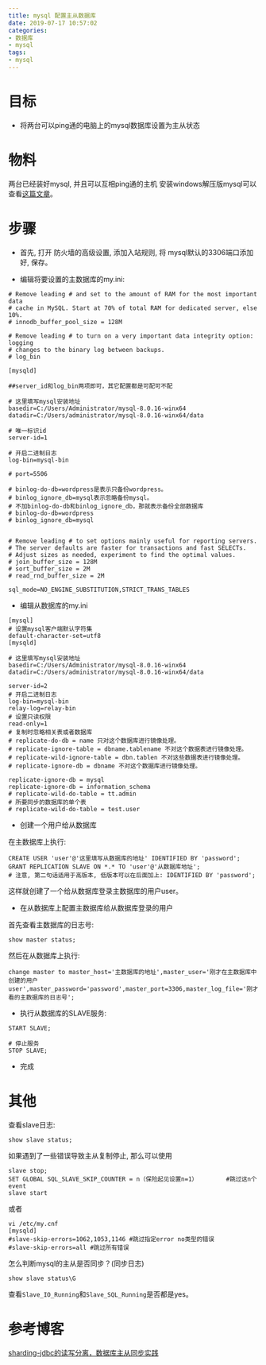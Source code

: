 ```yaml
---
title: mysql 配置主从数据库
date: 2019-07-17 10:57:02
categories:
- 数据库
- mysql
tags:
- mysql
---
```


# 目标

* 将两台可以ping通的电脑上的mysql数据库设置为主从状态

<!--more-->

# 物料

两台已经装好mysql, 并且可以互相ping通的主机
安装windows解压版mysql可以查看[这篇文章](/software/set_up/mysql-setup.html)。

# 步骤

* 首先, 打开 防火墙的高级设置, 添加入站规则, 将 mysql默认的3306端口添加好, 保存。

* 编辑将要设置的主数据库的my.ini:

```
# Remove leading # and set to the amount of RAM for the most important data
# cache in MySQL. Start at 70% of total RAM for dedicated server, else 10%.
# innodb_buffer_pool_size = 128M
 
# Remove leading # to turn on a very important data integrity option: logging
# changes to the binary log between backups.
# log_bin

[mysqld]

##server_id和log_bin两项即可，其它配置都是可配可不配

# 这里填写mysql安装地址
basedir=C:/Users/Administrator/mysql-8.0.16-winx64
datadir=C:/Users/administrator/mysql-8.0.16-winx64/data

# 唯一标识id
server-id=1

# 开启二进制日志
log-bin=mysql-bin
 
# port=5506
 
# binlog-do-db=wordpress是表示只备份wordpress。
# binlog_ignore_db=mysql表示忽略备份mysql。
# 不加binlog-do-db和binlog_ignore_db，那就表示备份全部数据库
# binlog-do-db=wordpress
# binlog_ignore_db=mysql
 
 
# Remove leading # to set options mainly useful for reporting servers.
# The server defaults are faster for transactions and fast SELECTs.
# Adjust sizes as needed, experiment to find the optimal values.
# join_buffer_size = 128M
# sort_buffer_size = 2M
# read_rnd_buffer_size = 2M 
 
sql_mode=NO_ENGINE_SUBSTITUTION,STRICT_TRANS_TABLES
```

* 编辑从数据库的my.ini

```
[mysql]
# 设置mysql客户端默认字符集
default-character-set=utf8 
[mysqld]

# 这里填写mysql安装地址
basedir=C:/Users/Administrator/mysql-8.0.16-winx64
datadir=C:/Users/administrator/mysql-8.0.16-winx64/data

server-id=2
# 开启二进制日志
log-bin=mysql-bin
relay-log=relay-bin
# 设置只读权限
read-only=1
# 复制时忽略相关表或者数据库
# replicate-do-db = name 只对这个数据库进行镜像处理。
# replicate-ignore-table = dbname.tablename 不对这个数据表进行镜像处理。
# replicate-wild-ignore-table = dbn.tablen 不对这些数据表进行镜像处理。
# replicate-ignore-db = dbname 不对这个数据库进行镜像处理。
 
replicate-ignore-db = mysql
replicate-ignore-db = information_schema
# replicate-wild-do-table = tt.admin
# 所要同步的数据库的单个表
# replicate-wild-do-table = test.user
```

* 创建一个用户给从数据库

在主数据库上执行:

```
CREATE USER 'user'@'这里填写从数据库的地址' IDENTIFIED BY 'password';
GRANT REPLICATION SLAVE ON *.* TO 'user'@'从数据库地址';
# 注意, 第二句话适用于高版本, 低版本可以在后面加上: IDENTIFIED BY 'password';
```

这样就创建了一个给从数据库登录主数据库的用户user。

* 在从数据库上配置主数据库给从数据库登录的用户

首先查看主数据库的日志号:

```
show master status;
```

然后在从数据库上执行:
```
change master to master_host='主数据库的地址',master_user='刚才在主数据库中创建的用户user',master_password='password',master_port=3306,master_log_file='刚才看的主数据库的日志号';
```

* 执行从数据库的SLAVE服务:

```
START SLAVE;

# 停止服务
STOP SLAVE;
```

* 完成

# 其他

查看slave日志:

```
show slave status;
```

如果遇到了一些错误导致主从复制停止, 那么可以使用

```
slave stop;
SET GLOBAL SQL_SLAVE_SKIP_COUNTER = n（保险起见设置n=1）        #跳过这n个event
slave start
```

或者

```
vi /etc/my.cnf
[mysqld]
#slave-skip-errors=1062,1053,1146 #跳过指定error no类型的错误
#slave-skip-errors=all #跳过所有错误
```

怎么判断mysql的主从是否同步？(同步日志)

```
show slave status\G
```

查看`Slave_IO_Running`和`Slave_SQL_Running`是否都是yes。

# 参考博客

[sharding-jdbc的读写分离，数据库主从同步实践](https://blog.csdn.net/qq_18416057/article/details/82898234)
